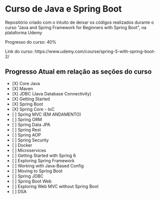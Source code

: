 <h1>Curso de Java e Spring Boot </h1>
<p>Repositório criado com o intuito de deixar os códigos realizados durante o curso "Java and Spring Framework for Beginners with Spring Boot", na plataforma Udemy</p>
<p>Progresso do curso: 40%</p>
<p>Link do curso: https://www.udemy.com/course/spring-5-with-spring-boot-2/</p>

<h2>Progresso Atual em relação as seções do curso</h2>

<ul>
        <li>[X] Core Java</li>
        <li>[X] Maven</li>
        <li>[X] JDBC (Java Database Connectivity)</li>
        <li>[X] Getting Started</li>
        <li>[X] Spring Boot</li>
        <li>[X] Spring Core - IoC </li>
        <li>[ ] Spring MVC (EM ANDAMENTO)</li>
        <li>[ ] Spring ORM</li>
        <li>[ ] Spring Data JPA</li>
        <li>[ ] Spring Rest</li>
        <li>[ ] Spring AOP</li>
        <li>[ ] Spring Security</li>
        <li>[ ] Docker</li>
        <li>[ ] Microservices</li>
        <li>[ ] Getting Started with Spring 6</li>
        <li>[ ] Exploring Spring Framework</li>
        <li>[ ] Working with Java-Based Config</li>
        <li>[ ] Moving to Spring Boot</li>
        <li>[ ] Spring JDBC</li>
        <li>[ ] Spring Boot Web</li>
        <li>[ ] Exploring Web MVC without Spring Boot</li>
        <li>[ ] DSA</li>
    </ul>
